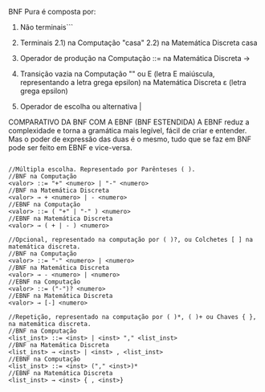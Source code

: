 BNF Pura é composta por:
1) Não terminais```

<numero>

2) Terminais
2.1)  na Computação
"casa"
2.2) na Matemática Discreta
casa

3) Operador de produção
na Computação
::= 
na Matemática Discreta
→

4) Transição vazia
na Computação
"" ou E (letra E maiúscula, representando a letra grega epsilon)
na Matemática Discreta
ε (letra grega epsilon)

5) Operador de escolha ou alternativa
|

COMPARATIVO DA BNF COM A EBNF (BNF ESTENDIDA)
A EBNF reduz a complexidade e torna a gramática mais legível, fácil de criar e entender. Mas o poder de expressão das duas é o mesmo, tudo que se faz em BNF pode ser feito em EBNF e vice-versa.
```

//Múltipla escolha. Representado por Parênteses ( ).
//BNF na Computação
<valor> ::= "+" <numero> | "-" <numero>
//BNF na Matemática Discreta
<valor> → + <numero> | - <numero>
//EBNF na Computação 
<valor> ::= ( "+" | "-" ) <numero>
//EBNF na Matemática Discreta
<valor> → ( + | - ) <numero>

//Opcional, representado na computação por ( )?, ou Colchetes [ ] na matemática discreta.
//BNF na Computação 
<valor> ::= "-" <numero> | <numero>
//BNF na Matemática Discreta 
<valor> → - <numero> | <numero>
//EBNF na Computação
<valor> ::= ("-")? <numero>
//EBNF na Matemática Discreta
<valor> → [-] <numero>

//Repetição, representado na computação por ( )*, ( )+ ou Chaves { }, na matemática discreta.
//BNF na Computação 
<list_inst> ::= <inst> | <inst> "," <list_inst>
//BNF na Matemática Discreta 
<list_inst> → <inst> | <inst> , <list_inst>
//EBNF na Computação 
<list_inst> ::= <inst> ("," <inst>)*
//EBNF na Matemática Discreta
<list_inst> → <inst> { , <inst>}